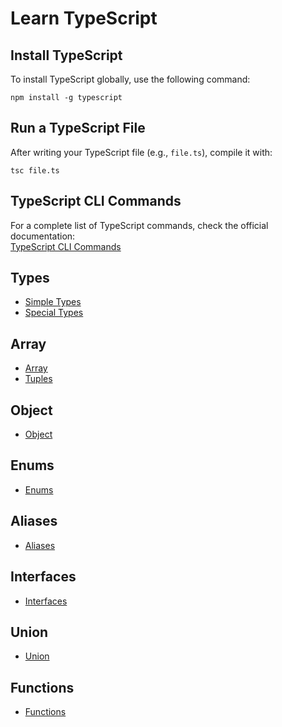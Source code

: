 # Learn TypeScript

## Install TypeScript
To install TypeScript globally, use the following command:

```
npm install -g typescript
```

## Run a TypeScript File
After writing your TypeScript file (e.g., `file.ts`), compile it with:

```
tsc file.ts
```

## TypeScript CLI Commands
For a complete list of TypeScript commands, check the official documentation:  
[TypeScript CLI Commands](https://github.com/ABOBAKAR-IT/Learn-TypeScript/blob/master/command.md)

## Types
- [Simple Types](https://github.com/ABOBAKAR-IT/Learn-TypeScript/blob/master/Types/SimpleTypes.md)
- [Special Types](https://github.com/ABOBAKAR-IT/Learn-TypeScript/blob/master/Types/SpecialTypes.md)

## Array
- [Array](https://github.com/ABOBAKAR-IT/Learn-TypeScript/blob/master/Array/array.md)
- [Tuples](https://github.com/ABOBAKAR-IT/Learn-TypeScript/blob/master/Array/tuples.md)

## Object
- [Object](https://github.com/ABOBAKAR-IT/Learn-TypeScript/blob/master/Object/Object.md)

## Enums
- [Enums](https://github.com/ABOBAKAR-IT/Learn-TypeScript/blob/master/Enums/Enums.md)

## Aliases
- [Aliases](https://github.com/ABOBAKAR-IT/Learn-TypeScript/blob/master/Aliases/Aliases.md)

## Interfaces
- [Interfaces](https://github.com/ABOBAKAR-IT/Learn-TypeScript/blob/master/Interfaces/Interfaces.md)

## Union
- [Union](https://github.com/ABOBAKAR-IT/Learn-TypeScript/blob/master/Union/Union.md)

## Functions
- [Functions](https://github.com/ABOBAKAR-IT/Learn-TypeScript/blob/master/Function/Function.md)
